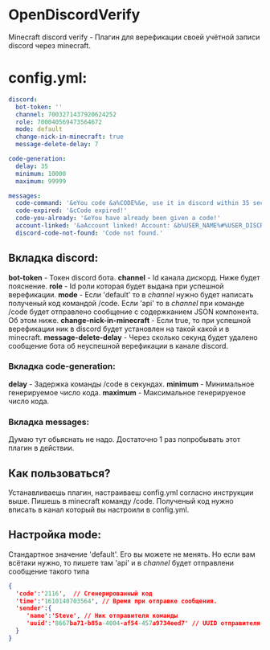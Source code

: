 # OpenDiscordVerify
Minecraft discord verify - Плагин для верефикации своей учётной записи discord через minecraft.

# config.yml:
```yml
discord:
  bot-token: ''
  channel: 7003271437920624252
  role: 700040569473564672
  mode: default
  change-nick-in-minecraft: true
  message-delete-delay: 7

code-generation:
  delay: 35
  minimum: 10000
  maximum: 99999

messages:
  code-command: '&eYou code &a%CODE%&e, use it in discord within 35 seconds.'
  code-expired: '&cCode expired!'
  code-you-already: '&eYou have already been given a code!'
  account-linked: '&aAccount linked! Account: &b%USER_NAME%#%USER_DISCRIMINATOR%&a!'
  discord-code-not-found: 'Code not found.'

```
## Вкладка discord:
 **bot-token** - Токен discord бота.
 **channel** - Id канала дискорд. Ниже будет пояснение.
 **role** - Id роли которая будет выдана при успешной верефикации. 
 **mode** - Если 'default' то в *channel* нужно будет написать полученый код командой /code. Если 'api' то в *channel* при команде /code будет отправлено сообщение с содержканием JSON компонента. Об этом ниже.
 **change-nick-in-minecraft** - Если true, то при успешной верефикации ник в discord будет установлен на такой какой и в minecraft.
 **message-delete-delay** - Через сколько секунд будет удалено сообщение бота об неуспешной верефикации в канале discord.

### Вкладка code-generation:
 **delay** - Задержка команды /code в секундах.
 **minimum** - Минимальное генерируемое число кода.
 **maximum** - Максимальное генерируеное число кода.
 
 ### Вкладка messages:
 Думаю тут обьяснать не надо. Достаточно 1 раз попробывать этот плагин в действии.
 
 ## Как пользоваться?
 Устанавливаешь плагин, настраиваеш config.yml согласно инструкции выше. Пишешь в minecraft команду /code. Полученый код нужно вписать в канал который вы настроили в config.yml.
 
 ## Настройка mode:
 Стандартное значение 'default'. Его вы можете не менять. Но если вам всётаки нужно, то пишете там 'api' и в *channel* будет отправлени сообщение такого типа
```json
{
  'code':'2116',  // Сгенерированный код
  'time':'1610140703564', // Время при отправке сообщения.
  'sender':{ 
     'name':'Steve', // Ник отправителя команды
     'uuid':'8667ba71-b85a-4004-af54-457a9734eed7' // UUID отправителя команды. null если отправитель CONSOLE.
  } 
}
```
